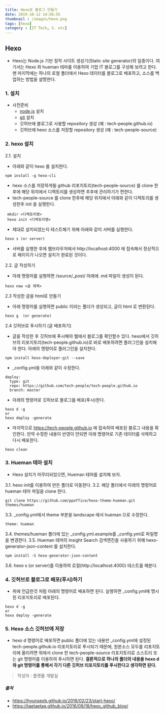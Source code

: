 ```yaml
---
title: Hexo로 블로그 만들기
date: 2019-10-12 14:56:55
thumbnail : /images/hexo.png
tags: [hexo]
category : [IT Tech, 3. etc]
---
```

## Hexo 

- Hexo는 Node.js 기반 정적 사이트 생성기(Static site generator)의 일종이다. 여기서는 Hexo 와 hueman 테마를 이용하여 기업 IT 블로그를 구성해 보려고 한다. 맨 마지막에는 하나의 로컬 폴더에서 Hexo 데이터를 블로그로 배포하고, 소스를 백업하는 방법을 설명한다.



### 1. 설치
- 사전준비
  - [node.js](https://nodejs.org/ko/) 설치
  - [git](https://git-scm.com/book/ko/v2/%EC%8B%9C%EC%9E%91%ED%95%98%EA%B8%B0-Git-%EC%84%A4%EC%B9%98) 설치
  - 깃허브에 블로그로 사용할 repository 생성 (예 : tech-people.github.io)
  - 깃허브에 hexo 소스를 저장할 repository 생성 (예 :  tech-people-source)



### 2. hexo 설치
2.1. 설치

- 아래와 같이 hexo 를 설치한다.
 ```
 npm install -g hexo-cli
 ```
- hexo 소스를 저장하게될 github 리포지토리(tech-people-source) 를 clone 한후에 해당 위치에서 디렉토리를 생성하면 추후에 관리하기가 편한다.
- tech-people-source 를 clone 한후에 해당 위치에서 아래와 같이 디렉토리를 생성한후 init 을 실행한다.
```
 mkdir <디렉토리명>
 hexo init <디렉토리명>
```
- 제대로 설치되었는지 테스트해기 위해 아래와 같이 서버를 실행한다.
```
hexo s (or server)
```
- 서버를 실행한 후에 웹브라우저에서 http://localhost:4000 에 접속해서 정상적으로 페이지가 나오면 설치가 완료된 것이다.

2.2. 글 작성하기

- 아래 명령어를 실행하면 /source/_post/ 아래에 .md 파일이 생성이 된다.
```
hexo new <글 제목>
```


2.3 작성한 글을 html로 만들기

- 아래 명령어를 실행하면 public 이라는 폴더가 생성되고, 글이 html 로 변환된다.
```
hexo g  (or generate)
```


2.4  깃허브로 푸시하기 (글 배포하기)

- 글을 작성한 후 깃허브에 푸시해야 웹에서 블로그를 확인할수 있다. hexo에서 깃허브의 리포지토리(tech-people.github.io)로 바로 배포하려면 플러그인을 설치해야 한다. 아래의 명령어로 플러그인을 설치한다.
```
npm install hexo-deployer-git --save
```
- _config.yml을 아래와 같이 수정한다.
```
deploy:
  type: git
  repo: https://github.com/tech-people/tech-people.github.io
  branch: master
```
- 아래의 명령어로 깃허브로 블로그를 배포(푸시)한다.
```
hexo d -g 
or
hexo deploy -generate
```
- 마지막으로 https://tech-people.github.io 에 접속하여 배포된 블로그 내용을 확인한다. 만약 수정한 내용이 반영이 안되면 아래 명령어로 기존 데이터를 삭제하고 다시 배포한다.
```
hexo clean
```



### 3. Hueman 테마 설치 

- Hexo 설치가 마무리되었으면, Hueman 테마를 설치해 보자.

3.1. hexo init를 이용하여 만든 폴더로 이동한다.
3.2. 해당 폴더에서 아래의 명령어로 hueman 테마 파일을 clone 한다.
```
git clone https://github.com/ppoffice/hexo-theme-hueman.git themes/hueman
```
3.3. _config.yml에서 theme 부분을 landscape 에서 hueman 으로 수정한다.
```
theme: hueman
```
3.4. themes/hueman 폴더에 있는 _config.yml.example를 _config.yml로 파일명을 변경한다.
3.5. Hueman 테마의 Insight Search 검색엔진을 사용하기 위해 hexo-generator-json-content 를 설치한다.
```
npm install -S hexo-generator-json-content
```
3.6. hexo s (or server)를 이용하여 로컬(http://localhost:4000) 테스트를 해본다.



### 4. 깃허브로 블로그로 배포(푸시)하기
- 위에 언급한것 처럼 아래의 명령어로 배포하면 된다. 실행하면 _config.yml에 명시된 리포지토리로 배포된다.
```
hexo d -g 
or
hexo deploy -generate
```



### 5. Hexo 소스 깃허브에 저장

- hexo d 명령어로 배포하면 public 폴더에 있는 내용만 _config.yml에 설정된 tech-people.github.io 리포지토리로 푸시되기 때문에, 원본소스 모두를 리포지토리에 올리려면 위에서 clone 한 tech-people-source 리포지토리로 소스트리 또는 git 명령어를 이용하여 푸시하면 된다. **결론적으로 하나의 폴더의 내용을 hexo d 와 git 명령어를 통해서 각기 다른 깃허브 리포지토리를 푸시한다고 생각하면 된다.**


> 작성자 : 플랫폼 개발실

##### 출처 
- https://hyunseob.github.io/2016/02/23/start-hexo/
- https://taetaetae.github.io/2016/09/18/hexo_github_blog/